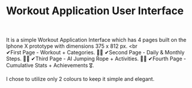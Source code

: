 # Workout Application User Interface<br><br>
It is a simple Workout Application Interface which has 4 pages built on the Iphone X prototype with dimensions 375 x 812 px.
<br<br>
✔First Page - Workout + Categories. 🏋️‍♂️
✔Second Page - Daily & Monthly Steps. 🚶‍♂️
✔Third Page - AI Jumping Rope + Activities. 🤸‍♀️
✔Fourth Page - Cumulative Stats + Achievements 🎖.

I chose to utilize only 2 colours to keep it simple and elegant.
